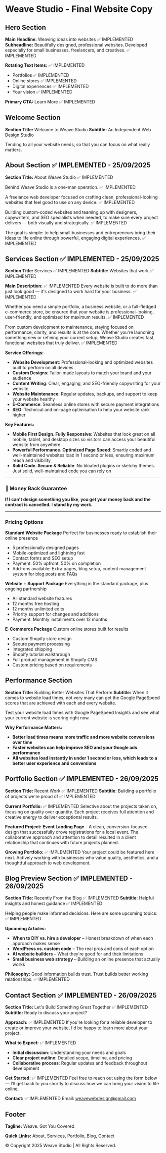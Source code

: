 # Weave Studio - Final Website Copy

## Hero Section

**Main Headline:** Weaving ideas into websites ✅ IMPLEMENTED
**Subheadline:** Beautifully designed, professional websites. Developed especially for small businesses, freelancers, and creatives. ✅ IMPLEMENTED

**Rotating Text Items:** ✅ IMPLEMENTED
- Portfolios ✅ IMPLEMENTED
- Online stores ✅ IMPLEMENTED
- Digital experiences ✅ IMPLEMENTED
- Your vision ✅ IMPLEMENTED

**Primary CTA:** Learn More ✅ IMPLEMENTED

## Welcome Section

**Section Title:** Welcome to Weave Studio
**Subtitle:** An Independent Web Design Studio

Tending to all your website needs, so that you can focus on what really matters.

## About Section ✅ IMPLEMENTED - 25/09/2025

**Section Title:** About Weave Studio ✅ IMPLEMENTED

Behind Weave Studio is a one-man operation. ✅ IMPLEMENTED

A freelance web developer focused on crafting clean, professional-looking websites that feel good to use on any device. ✅ IMPLEMENTED

Building custom-coded websites and teaming up with designers, copywriters, and SEO specialists when needed, to make sure every project delivers — both visually and strategically. ✅ IMPLEMENTED

The goal is simple: to help small businesses and entrepreneurs bring their ideas to life online through powerful, engaging digital experiences. ✅ IMPLEMENTED

## Services Section ✅ IMPLEMENTED - 25/09/2025

**Section Title:** Services ✅ IMPLEMENTED
**Subtitle:** Websites that work ✅ IMPLEMENTED

**Main Description:** ✅ IMPLEMENTED
Every website is built to do more than just look good — it's designed to work hard for your business. ✅ IMPLEMENTED

Whether you need a simple portfolio, a business website, or a full-fledged e-commerce store, be ensured that your website is professional-looking, user-friendly, and optimized for maximum results. ✅ IMPLEMENTED

From custom development to maintenance, staying focused on performance, clarity, and results is at the core. Whether you're launching something new or refining your current setup, Weave Studio creates fast, functional websites that truly deliver. ✅ IMPLEMENTED

**Service Offerings:**
- **Website Development**: Professional-looking and optimized websites built to perform on all devices
- **Custom Designs**: Tailor-made layouts to match your brand and your audience
- **Content Writing**: Clear, engaging, and SEO-friendly copywriting for your website
- **Website Maintenance**: Regular updates, backups, and support to keep your website healthy
- **E-Commerce**: Seamless online stores with secure payment integrations
- **SEO**: Technical and on-page optimisation to help your website rank higher

**Key Features:**
- **Mobile First Design. Fully Responsive**: Websites that look great on all mobile, tablet, and desktop sizes so visitors can access your beautiful website from anywhere
- **Powerful Performance. Optimized Page Speed**: Smartly coded and well-maintained websites load in 1 second or less, ensuring maximum reach and visibility
- **Solid Code. Secure & Reliable**: No bloated plugins or sketchy themes. Just solid, well-maintained code you can rely on

---

### 💯 Money Back Guarantee
**If I can't design something you like, you get your money back and the contract is cancelled. I stand by my work.**

---

### Pricing Options

**Standard Website Package**
Perfect for businesses ready to establish their online presence
- 5 professionally designed pages
- Mobile-optimized and lightning fast
- Contact forms and SEO setup
- Payment: 50% upfront, 50% on completion
- Add-ons available: Extra pages, blog setup, content management system for blog posts and FAQs

**Website + Support Package**
Everything in the standard package, plus ongoing partnership
- All standard website features
- 12 months free hosting
- 12 months unlimited edits
- Priority support for changes and additions
- Payment: Monthly installments over 12 months

**E-Commerce Package**
Custom online stores built for results
- Custom Shopify store design
- Secure payment processing
- Integrated shipping
- Shopify tutorial walkthrough
- Full product management in Shopify CMS
- Custom pricing based on requirements

## Performance Section

**Section Title:** Building Better Websites That Perform
**Subtitle:** When it comes to website load times, not very many can get the Google PageSpeed scores that are achieved with each and every website.

Test your website load times with Google PageSpeed Insights and see what your current website is scoring right now.

**Why Performance Matters:**
- **Better load times means more traffic and more website conversions over time**
- **Faster websites can help improve SEO and your Google ads performance**
- **All websites load instantly in under 1 second or less, which leads to a better user experience and conversions**

## Portfolio Section ✅ IMPLEMENTED - 26/09/2025

**Section Title:** Recent Work ✅ IMPLEMENTED
**Subtitle:** Building a portfolio of projects we're proud of ✅ IMPLEMENTED

**Current Portfolio:** ✅ IMPLEMENTED
Selective about the projects taken on, focusing on quality over quantity. Each project receives full attention and creative energy to deliver exceptional results.

**Featured Project:**
**Event Landing Page** – A clean, conversion-focused design that successfully drove registrations for a local event. The collaborative approach and attention to detail resulted in a client relationship that continues with future projects planned.

**Growing Portfolio:** ✅ IMPLEMENTED
Your project could be featured here next. Actively working with businesses who value quality, aesthetics, and a thoughtful approach to web development.

## Blog Preview Section ✅ IMPLEMENTED - 26/09/2025

**Section Title:** Recently From the Blog ✅ IMPLEMENTED
**Subtitle:** Helpful insights and honest guidance ✅ IMPLEMENTED

Helping people make informed decisions. Here are some upcoming topics: ✅ IMPLEMENTED

**Upcoming Articles:**
- **When to DIY vs. hire a developer** – Honest breakdown of when each approach makes sense
- **WordPress vs. custom code** – The real pros and cons of each option
- **AI website builders** – What they're good for and their limitations
- **Small business web strategy** – Building an online presence that actually works

**Philosophy:** Good information builds trust. Trust builds better working relationships. ✅ IMPLEMENTED

## Contact Section ✅ IMPLEMENTED - 26/09/2025

**Section Title:** Let's Build Something Great Together ✅ IMPLEMENTED
**Subtitle:** Ready to discuss your project?

**Approach:** ✅ IMPLEMENTED
If you're looking for a reliable developer to create or improve your website, I'd be happy to learn more about your project.

**What to Expect:** ✅ IMPLEMENTED
- **Initial discussion**: Understanding your needs and goals
- **Clear project outline**: Detailed scope, timeline, and pricing
- **Collaborative process**: Regular updates and feedback throughout development

**Get Started:** ✅ IMPLEMENTED
Feel free to reach out using the form below — I'll get back to you shortly to discuss how we can bring your vision to life online.

**Contact:** ✅ IMPLEMENTED
Email: weavewebdesign@gmail.com

## Footer

**Tagline:** Weave. Got You Covered.

**Quick Links:** About, Services, Portfolio, Blog, Contact

© Copyright 2025 Weave Studio | All Rights Reserved.
